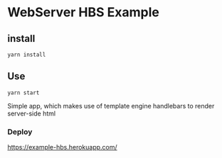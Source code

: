 # WebServer HBS Example

## install

```
yarn install
```

## Use

```
yarn start
```

Simple app, which makes use of template engine handlebars to render server-side html

### Deploy

https://example-hbs.herokuapp.com/
